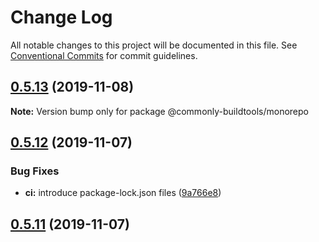 # Change Log

All notable changes to this project will be documented in this file.
See [Conventional Commits](https://conventionalcommits.org) for commit guidelines.

## [0.5.13](https://github.com/commonlyjs/commonly-buildtools/compare/v0.5.12-next.0...v0.5.13) (2019-11-08)

**Note:** Version bump only for package @commonly-buildtools/monorepo





## [0.5.12](https://github.com/commonlyjs/commonly-buildtools/compare/v0.5.10-next.0...v0.5.12) (2019-11-07)


### Bug Fixes

* **ci:** introduce package-lock.json files ([9a766e8](https://github.com/commonlyjs/commonly-buildtools/commit/9a766e8ea659babeecf834a45a9b93adeb5909d7))



## [0.5.11](https://github.com/commonlyjs/commonly-buildtools/compare/v0.5.10...v0.5.11) (2019-11-07)

